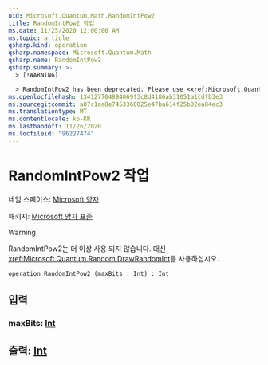 ```yaml
---
uid: Microsoft.Quantum.Math.RandomIntPow2
title: RandomIntPow2 작업
ms.date: 11/25/2020 12:00:00 AM
ms.topic: article
qsharp.kind: operation
qsharp.namespace: Microsoft.Quantum.Math
qsharp.name: RandomIntPow2
qsharp.summary: >-
  > [!WARNING]

  > RandomIntPow2 has been deprecated. Please use <xref:Microsoft.Quantum.Random.DrawRandomInt> instead.
ms.openlocfilehash: 134127704894069f3c8d4186ab31051a1cdfb3e3
ms.sourcegitcommit: a87c1aa8e7453360025e47ba614f25b02ea84ec3
ms.translationtype: MT
ms.contentlocale: ko-KR
ms.lasthandoff: 11/26/2020
ms.locfileid: "96227474"
---
```

# <a name="randomintpow2-operation"></a>RandomIntPow2 작업

네임 스페이스: [Microsoft 양자](xref:Microsoft.Quantum.Math)

패키지: [Microsoft 양자 표준](https://nuget.org/packages/Microsoft.Quantum.Standard)


> [!WARNING]
> RandomIntPow2는 더 이상 사용 되지 않습니다. 대신 <xref:Microsoft.Quantum.Random.DrawRandomInt>를 사용하십시오.



```qsharp
operation RandomIntPow2 (maxBits : Int) : Int
```


## <a name="input"></a>입력

### <a name="maxbits--int"></a>maxBits: [Int](xref:microsoft.quantum.lang-ref.int)





## <a name="output--int"></a>출력: [Int](xref:microsoft.quantum.lang-ref.int)

